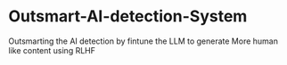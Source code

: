 # Outsmart-AI-detection-System
Outsmarting the AI detection by fintune the LLM to generate More human like content using RLHF 
